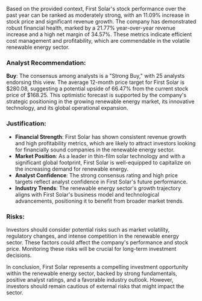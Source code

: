 Based on the provided context, First Solar's stock performance over the past year can be ranked as moderately strong, with an 11.09% increase in stock price and significant revenue growth. The company has demonstrated robust financial health, marked by a 21.77% year-over-year revenue increase and a high net margin of 34.57%. These metrics indicate efficient cost management and profitability, which are commendable in the volatile renewable energy sector.

### Analyst Recommendation:

**Buy**: The consensus among analysts is a "Strong Buy," with 25 analysts endorsing this view. The average 12-month price target for First Solar is $280.08, suggesting a potential upside of 66.47% from the current stock price of $168.25. This optimistic forecast is supported by the company's strategic positioning in the growing renewable energy market, its innovative technology, and its global operational expansion.

### Justification:
- **Financial Strength**: First Solar has shown consistent revenue growth and high profitability metrics, which are likely to attract investors looking for financially sound companies in the renewable energy sector.
- **Market Position**: As a leader in thin-film solar technology and with a significant global footprint, First Solar is well-equipped to capitalize on the increasing demand for renewable energy.
- **Analyst Confidence**: The strong consensus rating and high price targets reflect analyst confidence in First Solar's future performance.
- **Industry Trends**: The renewable energy sector's growth trajectory aligns with First Solar's business model and technological advancements, positioning it to benefit from broader market trends.

### Risks:
Investors should consider potential risks such as market volatility, regulatory changes, and intense competition in the renewable energy sector. These factors could affect the company's performance and stock price. Monitoring these risks will be crucial for long-term investment decisions.

In conclusion, First Solar represents a compelling investment opportunity within the renewable energy sector, backed by strong fundamentals, positive analyst ratings, and a favorable industry outlook. However, investors should remain cautious of external risks that might impact the sector.